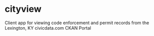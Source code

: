 cityview
========

Client app for viewing code enforcement and permit records from the Lexington, KY civicdata.com CKAN Portal
